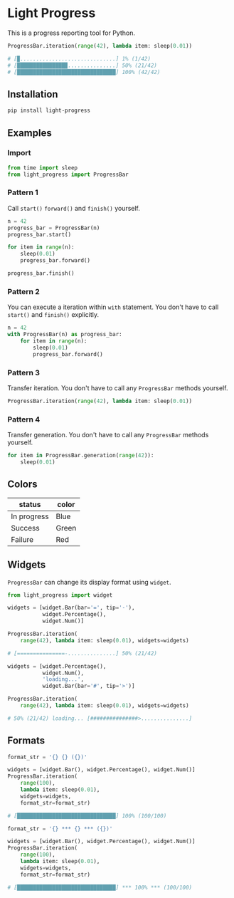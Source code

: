 # Light Progress

This is a progress reporting tool for Python.

```python
ProgressBar.iteration(range(42), lambda item: sleep(0.01))
```

```python
# [▉..............................] 1% (1/42)
# [███████████████▉...............] 50% (21/42)
# [███████████████████████████████] 100% (42/42)
```

## Installation

```sh
pip install light-progress
```

## Examples

### Import

```python
from time import sleep
from light_progress import ProgressBar
```

### Pattern 1

Call `start()` `forward()` and `finish()` yourself.

```python
n = 42
progress_bar = ProgressBar(n)
progress_bar.start()

for item in range(n):
    sleep(0.01)
    progress_bar.forward()

progress_bar.finish()
```

### Pattern 2

You can execute a iteration within `with` statement.
You don't have to call `start()` and `finish()` explicitly.

```python
n = 42
with ProgressBar(n) as progress_bar:
    for item in range(n):
        sleep(0.01)
        progress_bar.forward()
```

### Pattern 3

Transfer iteration.
You don't have to call any `ProgressBar` methods yourself.

```python
ProgressBar.iteration(range(42), lambda item: sleep(0.01))
```

### Pattern 4

Transfer generation.
You don't have to call any `ProgressBar` methods yourself.

```python
for item in ProgressBar.generation(range(42)):
    sleep(0.01)
```

## Colors

| status      | color |
|-------------|-------|
| In progress | Blue  |
| Success     | Green |
| Failure     | Red   |

## Widgets

`ProgressBar` can change its display format using `widget`.

```python
from light_progress import widget
```

```python
widgets = [widget.Bar(bar='=', tip='-'),
           widget.Percentage(),
           widget.Num()]

ProgressBar.iteration(
    range(42), lambda item: sleep(0.01), widgets=widgets)

# [===============-...............] 50% (21/42)
```

```python
widgets = [widget.Percentage(),
           widget.Num(),
           'loading...',
           widget.Bar(bar='#', tip='>')]

ProgressBar.iteration(
    range(42), lambda item: sleep(0.01), widgets=widgets)

# 50% (21/42) loading... [###############>...............]
```

## Formats


```python
format_str = '{} {} ({})'

widgets = [widget.Bar(), widget.Percentage(), widget.Num()]
ProgressBar.iteration(
    range(100),
    lambda item: sleep(0.01),
    widgets=widgets,
    format_str=format_str)

# [███████████████████████████████] 100% (100/100)
```

```python
format_str = '{} *** {} *** ({})'

widgets = [widget.Bar(), widget.Percentage(), widget.Num()]
ProgressBar.iteration(
    range(100),
    lambda item: sleep(0.01),
    widgets=widgets,
    format_str=format_str)

# [███████████████████████████████] *** 100% *** (100/100)
```
